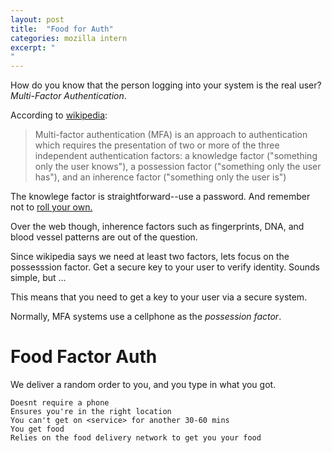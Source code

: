 ```yaml
---
layout: post
title:  "Food for Auth"
categories: mozilla intern
excerpt: "
"
---
```


How do you know that the person logging into your system is the real user? _Multi-Factor Authentication_.

According to [wikipedia](https://en.wikipedia.org/wiki/Multi-factor_authentication):
> Multi-factor authentication (MFA) is an approach to authentication which requires the presentation of two or more of the three independent authentication factors: a knowledge factor ("something only the user knows"), a possession factor ("something only the user has"), and an inherence factor ("something only the user is")

The knowlege factor is straightforward--use a password. And remember not to [roll your own.](https://crackstation.net/hashing-security.htm)

Over the web though, inherence factors such as fingerprints, DNA, and blood vessel patterns are out of the question.

Since wikipedia says we need at least two factors, lets focus on the possesssion factor. Get a secure key to your user to verify identity. Sounds simple, but ...

This means that you need to get a key to your user via a secure system.

Normally, MFA systems use a cellphone as the _possession factor_. 






# Food Factor Auth



We deliver a random order to you, and you type in what you got.



	Doesnt require a phone
	Ensures you're in the right location
	You can't get on <service> for another 30-60 mins
	You get food
	Relies on the food delivery network to get you your food

	
